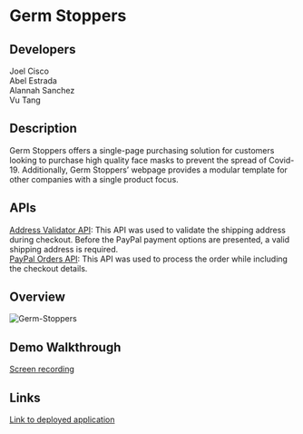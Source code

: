# Germ Stoppers

## Developers

Joel Cisco <br />
Abel Estrada <br />
Alannah Sanchez <br />
Vu Tang

## Description

Germ Stoppers offers a single-page purchasing solution for customers looking to purchase high quality face masks to prevent the spread of Covid-19. Additionally, Germ Stoppers’ webpage provides a modular template for other companies with a single product focus.

## APIs

[Address Validator API](https://www.address-validator.net/api.html): This API was used to validate the shipping address during checkout. Before the PayPal payment options are presented, a valid shipping address is required. <br />
[PayPal Orders API](https://developer.paypal.com/docs/checkout/#): This API was used to process the order while including the checkout details.

## Overview

![Germ-Stoppers](https://user-images.githubusercontent.com/68674610/93415178-c76eec00-f857-11ea-9c33-00ad2f2409a7.png)

## Demo Walkthrough

[Screen recording](https://www.awesomescreenshot.com/video/1041720?key=f8d94fe2954de01ff5001a8818b28f52)<br />

## Links

[Link to deployed application](https://vutanguofa.github.io/group4_project1/)